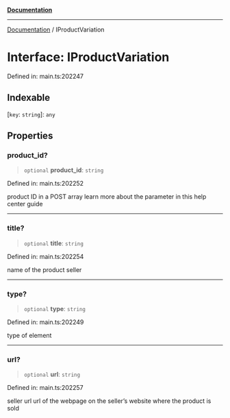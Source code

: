 [**Documentation**](../README.md)

***

[Documentation](../README.md) / IProductVariation

# Interface: IProductVariation

Defined in: main.ts:202247

## Indexable

\[`key`: `string`\]: `any`

## Properties

### product\_id?

> `optional` **product\_id**: `string`

Defined in: main.ts:202252

product ID in a POST array
learn more about the parameter in this help center guide

***

### title?

> `optional` **title**: `string`

Defined in: main.ts:202254

name of the product seller

***

### type?

> `optional` **type**: `string`

Defined in: main.ts:202249

type of element

***

### url?

> `optional` **url**: `string`

Defined in: main.ts:202257

seller url
url of the webpage on the seller’s website where the product is sold
